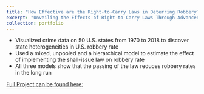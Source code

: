 ```yaml
---
title: "How Effective are the Right-to-Carry Laws in Deterring Robbery?"
excerpt: "Unveiling the Effects of Right-to-Carry Laws Through Advanced Bayesian Analysis <br/><img src='/images/robbery.png'>"
collection: portfolio
---
```

- Visualized crime data on 50 U.S. states from 1970 to 2018 to discover state heterogeneities in U.S. robbery rate
- Used a mixed, unpooled and a hierarchical model to estimate the effect of implementing the shall-issue law on robbery rate
- All three models show that the passing of the law reduces robbery rates in the long run

[Full Project can be found here:](https://github.com/seanzhou1207/Bayesian-Econometrics/blob/main/Shall_5.ipynb)

